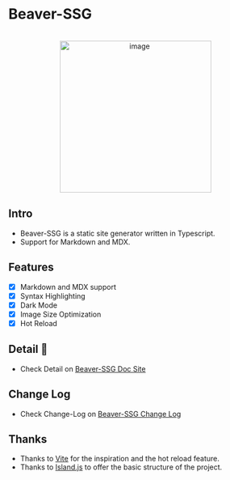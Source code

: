 # Beaver-SSG


</br>
<div align="center">
  <img src="https://img-20221128.oss-cn-shanghai.aliyuncs.com/img-2023-05/202402281753233.png" alt="image" width="300">
</div>

## Intro

- Beaver-SSG is a static site generator written in Typescript.
- Support for Markdown and MDX.

## Features

- [x] Markdown and MDX support
- [x] Syntax Highlighting
- [x] Dark Mode
- [x] Image Size Optimization
- [x] Hot Reload

## Detail 🚀️ 

- Check Detail on [Beaver-SSG Doc Site](https://ssg.albert.cool/)

## Change Log

- Check Change-Log on [Beaver-SSG Change Log](https://github.com/Albert26193/beaver-ssg/blob/master/CHANGELOG.md)

## Thanks

- Thanks to [Vite](https://vitejs.dev/) for the inspiration and the hot reload feature.
- Thanks to [Island.js](https://https://islandjs.dev/zh/) to offer the basic structure of the project.